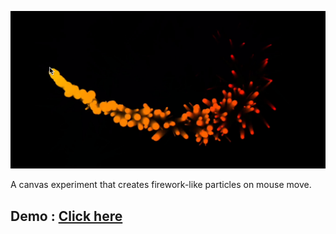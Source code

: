 ![](./assets/screenshot.png)

A canvas experiment that creates firework-like particles on mouse move.

## Demo : [Click here](https://vandrieu.github.io/canvas-mouse-particles/)
